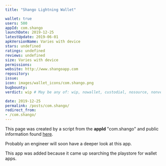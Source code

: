 ```yaml
---
title: "Shango Lightning Wallet"

wallet: true
users: 500
appId: com.shango
launchDate: 2019-12-25
latestUpdate: 2019-06-01
apkVersionName: Varies with device
stars: undefined
ratings: undefined
reviews: undefined
size: Varies with device
permissions:
website: http://www.shangoapp.com
repository:
issue:
icon: images/wallet_icons/com.shango.png
bugbounty:
verdict: wip # May be any of: wip, nowallet, custodial, nosource, nonverifiable, verifiable, bounty, cert1, cert2, cert3

date: 2019-12-25
permalink: /posts/com.shango/
redirect_from:
- /com.shango/
---
```


This page was created by a script from the **appId** "com.shango" and public
information found
[here](https://play.google.com/store/apps/details?id=com.shango).

Probably an engineer will soon have a deeper look at this app.

This app was added because it came up searching the playstore for wallet apps.